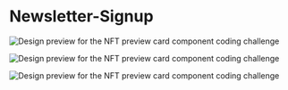 # Newsletter-Signup

![Design preview for the NFT preview card component coding challenge](./images/images1.png)

![Design preview for the NFT preview card component coding challenge](./images/images2.png)

![Design preview for the NFT preview card component coding challenge](./images/images3.png)
